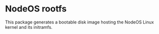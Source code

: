 # NodeOS rootfs

This package generates a bootable disk image hosting the NodeOS Linux kernel and
its initramfs.
